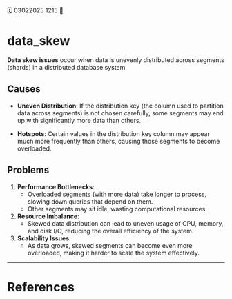 🗓️ 03022025 1215
📎

# data_skew

**Data skew issues** occur when data is unevenly distributed across segments (shards) in a distributed database system 

## Causes
- **Uneven Distribution**: If the distribution key (the column used to partition data across segments) is not chosen carefully, some segments may end up with significantly more data than others.
    
- **Hotspots**: Certain values in the distribution key column may appear much more frequently than others, causing those segments to become overloaded.
    

## Problems

1. **Performance Bottlenecks**:
    - Overloaded segments (with more data) take longer to process, slowing down queries that depend on them.
    - Other segments may sit idle, wasting computational resources.
2. **Resource Imbalance**:
    - Skewed data distribution can lead to uneven usage of CPU, memory, and disk I/O, reducing the overall efficiency of the system.
3. **Scalability Issues**:
    - As data grows, skewed segments can become even more overloaded, making it harder to scale the system effectively.

---
# References
